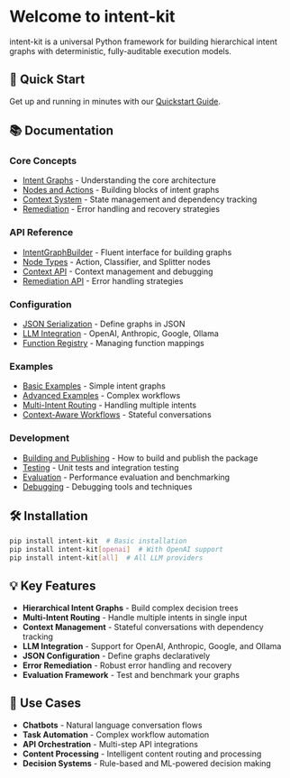 # Welcome to intent-kit

intent-kit is a universal Python framework for building hierarchical intent graphs with deterministic, fully-auditable execution models.

## 🚀 Quick Start

Get up and running in minutes with our [Quickstart Guide](quickstart.md).

## 📚 Documentation

### Core Concepts
- [Intent Graphs](concepts/intent-graphs.md) - Understanding the core architecture
- [Nodes and Actions](concepts/nodes-and-actions.md) - Building blocks of intent graphs
- [Context System](concepts/context_system.md) - State management and dependency tracking
- [Remediation](concepts/remediation.md) - Error handling and recovery strategies

### API Reference
- [IntentGraphBuilder](api/intent_graph_builder.md) - Fluent interface for building graphs
- [Node Types](api/node_types.md) - Action, Classifier, and Splitter nodes
- [Context API](api/context_api.md) - Context management and debugging
- [Remediation API](api/remediation_api.md) - Error handling strategies

### Configuration
- [JSON Serialization](configuration/json-serialization.md) - Define graphs in JSON
- [LLM Integration](configuration/llm_integration.md) - OpenAI, Anthropic, Google, Ollama
- [Function Registry](configuration/function_registry.md) - Managing function mappings

### Examples
- [Basic Examples](examples/basic_examples.md) - Simple intent graphs
- [Advanced Examples](examples/advanced_examples.md) - Complex workflows
- [Multi-Intent Routing](examples/multi_intent_routing.md) - Handling multiple intents
- [Context-Aware Workflows](examples/context_workflows.md) - Stateful conversations

### Development
- [Building and Publishing](development/building-and-publishing.md) - How to build and publish the package
- [Testing](development/testing.md) - Unit tests and integration testing
- [Evaluation](development/evaluation.md) - Performance evaluation and benchmarking
- [Debugging](development/debugging.md) - Debugging tools and techniques

## 🛠️ Installation

```bash
pip install intent-kit  # Basic installation
pip install intent-kit[openai]  # With OpenAI support
pip install intent-kit[all]  # All LLM providers
```

## 💡 Key Features

- **Hierarchical Intent Graphs** - Build complex decision trees
- **Multi-Intent Routing** - Handle multiple intents in single input
- **Context Management** - Stateful conversations with dependency tracking
- **LLM Integration** - Support for OpenAI, Anthropic, Google, and Ollama
- **JSON Configuration** - Define graphs declaratively
- **Error Remediation** - Robust error handling and recovery
- **Evaluation Framework** - Test and benchmark your graphs

## 🎯 Use Cases

- **Chatbots** - Natural language conversation flows
- **Task Automation** - Complex workflow automation
- **API Orchestration** - Multi-step API integrations
- **Content Processing** - Intelligent content routing and processing
- **Decision Systems** - Rule-based and ML-powered decision making
